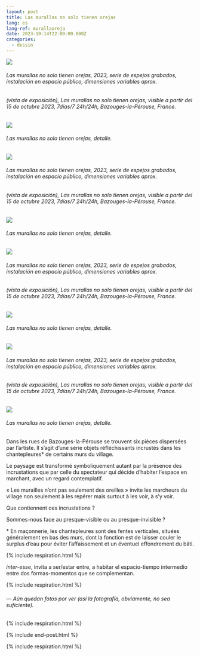 ```yaml
---
layout: post
title: Las murallas no solo tienen orejas
lang: es
lang-ref: murallaoreja
date: 2023-10-14T22:00:00.000Z
categories:
  - dessin
---
```


![](/imgs/PXL_20231015_093453655_UP.jpg)

###### *Las murallas no solo tienen orejas*, 2023, serie de espejos grabados, instalación en espacio público, dimensiones variables aprox.

###### (vista de exposición), *Las murallas no solo tienen orejas*, visible a partir del 15 de octubre 2023, 7días/7 24h/24h, Bazouges-la-Pérouse, France.

![](/imgs/PXL_20231015_093453655_DET_UP.jpg)

###### *Las murallas no solo tienen orejas*, detalle.

![](/imgs/PXL_20231015_093400895_UP.jpg)

###### *Las murallas no solo tienen orejas*, 2023, serie de espejos grabados, instalación en espacio público, dimensiones variables aprox.

###### (vista de exposición), *Las murallas no solo tienen orejas*, visible a partir del 15 de octubre 2023, 7días/7 24h/24h, Bazouges-la-Pérouse, France.

![](/imgs/PXL_20231015_093400895_DET_UP.jpg)

###### *Las murallas no solo tienen orejas*, detalle.

![](/imgs/PXL_20231015_093132085_UP.jpg)

###### *Las murallas no solo tienen orejas*, 2023, serie de espejos grabados, instalación en espacio público, dimensiones variables aprox.

###### (vista de exposición), *Las murallas no solo tienen orejas*, visible a partir del 15 de octubre 2023, 7días/7 24h/24h, Bazouges-la-Pérouse, France.

![](/imgs/PXL_20231015_093132085_DET_UP.jpg)

###### *Las murallas no solo tienen orejas*, detalle.

![](/imgs/PXL_20231015_092859092_UP.jpg)

###### *Las murallas no solo tienen orejas*, 2023, serie de espejos grabados, instalación en espacio público, dimensiones variables aprox.

###### (vista de exposición), *Las murallas no solo tienen orejas*, visible a partir del 15 de octubre 2023, 7días/7 24h/24h, Bazouges-la-Pérouse, France.

![](/imgs/PXL_20231015_092859092_DET_UP.jpg)

###### *Las murallas no solo tienen orejas*, detalle.

Dans les rues de Bazouges-la-Pérouse se trouvent six pièces dispersées par l’artiste. Il s’agit d’une série objets réfléchissants incrustés dans les chantepleures\* de certains murs du village.

Le paysage est transformé symboliquement autant par la présence des incrustations que par celle du spectateur qui décide d’habiter l’espace en marchant, avec un regard contemplatif.

« Les murailles n’ont pas seulement des oreilles » invite les marcheurs du village non seulement à les repérer mais surtout à les voir, à s’y voir.

Que contiennent ces incrustations ?

Sommes-nous face au presque-visible ou au presque-invisible ?

\* En maçonnerie, les chantepleures sont des fentes verticales, situées généralement en bas des murs, dont la fonction est de laisser couler le surplus d’eau pour éviter l’affaissement et un éventuel effondrement du bâti.

{% include respiration.html %}

*inter-esse*, invita a ser/estar entre, a habitar el espacio-tiempo intermedio entre dos formas-momentos que se complementan.

{% include respiration.html %}

###### — *Aún quedan fotos por ver (así la fotografía, obviamente, no sea suficiente).*

{% include respiration.html %}

{% include end-post.html %}

{% include respiration.html %}
